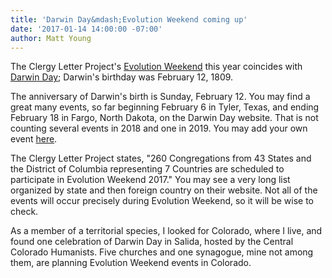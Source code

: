 ```yaml
---
title: 'Darwin Day&mdash;Evolution Weekend coming up'
date: '2017-01-14 14:00:00 -07:00'
author: Matt Young
---
```


The Clergy Letter Project's [Evolution Weekend](http://theclergyletterproject.org/rel_evolution_weekend_2017.html) this year coincides with [Darwin Day](http://darwinday.org/events/); Darwin's birthday was February 12, 1809. 

The anniversary of Darwin's birth is Sunday, February 12. You may find a great many events, so far beginning February 6 in Tyler, Texas, and ending February 18 in Fargo, North Dakota, on the Darwin Day website. That is not counting several events in 2018 and one in 2019. You may add your own event [here](http://darwinday.org/wp-login.php?action=register).

The Clergy Letter Project states, "260 Congregations from 43 States and the District of Columbia representing 7 Countries are scheduled to participate in Evolution Weekend 2017." You may see a very long list organized by state and then foreign country on their website. Not all of the events will occur precisely during Evolution Weekend, so it will be wise to check.

As a member of a territorial species, I looked for Colorado, where I live, and found one celebration of Darwin Day in Salida, hosted by the Central Colorado Humanists. Five churches and one synagogue, mine not among them, are planning Evolution Weekend events in Colorado. 
